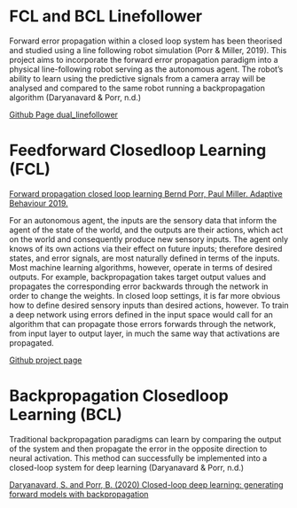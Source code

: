 # FCL and BCL Linefollower

Forward error propagation within a closed loop system has been theorised and studied
using a line following robot simulation (Porr & Miller, 2019). This project aims to
incorporate the forward error propagation paradigm into a physical line-following robot
serving as the autonomous agent. The robot’s ability to learn using the predictive signals
from a camera array will be analysed and compared to the same robot running a
backpropagation algorithm (Daryanavard & Porr, n.d.)

[Github Page dual_linefollower](https://github.com/innes8ken/dual_lineFollow)

# Feedforward Closedloop Learning (FCL)

[Forward propagation closed loop learning
Bernd Porr, Paul Miller. Adaptive Behaviour 2019.](https://www.berndporr.me.uk/Porr_Miller_FCL_2019_Adaptive_Behaviour.pdf)

For an autonomous agent, the inputs are the sensory data that inform the agent of the state of the world, and the outputs are their actions, which act on the world and consequently produce new sensory inputs. The agent only knows of its own actions via their effect on future inputs; therefore desired states, and error signals, are most naturally defined in terms of the inputs. Most machine learning algorithms, however, operate in terms of desired outputs. For example, backpropagation takes target output values and propagates the corresponding error backwards through the network in order to change the weights. In closed loop settings, it is far more obvious how to define desired sensory inputs than desired actions, however. To train a deep network using errors defined in the input space would call for an algorithm that can propagate those errors forwards through the network, from input layer to output layer, in much the same way that activations are propagated.

[Github project page](https://github.com/glasgowneuro/feedforward_closedloop_learning)

# Backpropagation Closedloop Learning (BCL)

Traditional backpropagation paradigms can learn by comparing the
output of the system and then propagate the error in the opposite direction to neural
activation. This method can successfully be implemented into a closed-loop system for
deep learning (Daryanavard & Porr, n.d.)

[Daryanavard, S. and Porr, B. (2020) Closed-loop deep learning: generating forward models with backpropagation](https://eprints.gla.ac.uk/226317/)
